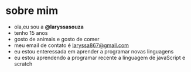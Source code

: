# sobre mim
- ola,eu sou a **@laryssasouza**
- tenho 15 anos
- gosto de animais e gosto de comer 
- meu email de contato é laryssa867@gmail.com
- eu estou enteressada em aprender a programar novas linguagens 
- eu estou aprendendo a programar recente a linguagem de javaScript e scratch
